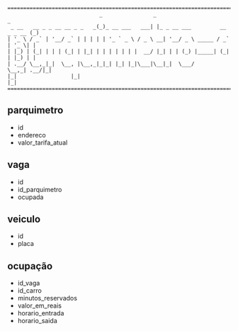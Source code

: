 ﻿```text
======================================================================================
                             _                _                               _ 
 _ __   __ _ _ __ __ _ _   _(_)_ __ ___   ___| |_ _ __ ___         __ _ _ __ (_)
| '_ \ / _` | '__/ _` | | | | | '_ ` _ \ / _ \ __| '__/ _ \ _____ / _` | '_ \| |
| |_) | (_| | | | (_| | |_| | | | | | | |  __/ |_| | | (_) |_____| (_| | |_) | |
| .__/ \__,_|_|  \__, |\__,_|_|_| |_| |_|\___|\__|_|  \___/       \__,_| .__/|_|
|_|                 |_|                                                |_|     
======================================================================================
```

## parquimetro
* id
* endereco
* valor_tarifa_atual

## vaga
* id
* id_parquimetro
* ocupada

## veiculo
* id
* placa

## ocupação
* id_vaga
* id_carro
* minutos_reservados
* valor_em_reais
* horario_entrada
* horario_saida